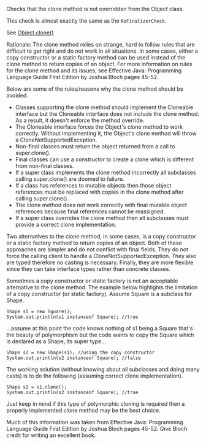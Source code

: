 Checks that the clone method is not overridden from the Object class.

This check is almost exactly the same as the `NoFinalizerCheck`.

See [ Object.clone()][Object.clone]

Rationale: The clone method relies on strange, hard to follow rules that are difficult to get right and do not work in all situations. In some cases, either a copy constructor or a static factory method can be used instead of the clone method to return copies of an object. For more information on rules for the clone method and its issues, see Effective Java: Programming Language Guide First Edition by Joshua Bloch pages 45-52.

Below are some of the rules/reasons why the clone method should be avoided.

 *  Classes supporting the clone method should implement the Cloneable interface but the Cloneable interface does not include the clone method. As a result, it doesn't enforce the method override.
 *  The Cloneable interface forces the Object's clone method to work correctly. Without implementing it, the Object's clone method will throw a CloneNotSupportedException.
 *  Non-final classes must return the object returned from a call to super.clone().
 *  Final classes can use a constructor to create a clone which is different from non-final classes.
 *  If a super class implements the clone method incorrectly all subclasses calling super.clone() are doomed to failure.
 *  If a class has references to mutable objects then those object references must be replaced with copies in the clone method after calling super.clone().
 *  The clone method does not work correctly with final mutable object references because final references cannot be reassigned.
 *  If a super class overrides the clone method then all subclasses must provide a correct clone implementation.

Two alternatives to the clone method, in some cases, is a copy constructor or a static factory method to return copies of an object. Both of these approaches are simpler and do not conflict with final fields. They do not force the calling client to handle a CloneNotSupportedException. They also are typed therefore no casting is necessary. Finally, they are more flexible since they can take interface types rather than concrete classes.

Sometimes a copy constructor or static factory is not an acceptable alternative to the clone method. The example below highlights the limitation of a copy constructor (or static factory). Assume Square is a subclass for Shape.

    Shape s1 = new Square();
    System.out.println(s1 instanceof Square); //true

...assume at this point the code knows nothing of s1 being a Square that's the beauty of polymorphism but the code wants to copy the Square which is declared as a Shape, its super type...

    Shape s2 = new Shape(s1); //using the copy constructor
    System.out.println(s2 instanceof Square); //false

The working solution (without knowing about all subclasses and doing many casts) is to do the following (assuming correct clone implementation).

    Shape s2 = s1.clone();
    System.out.println(s2 instanceof Square); //true

Just keep in mind if this type of polymorphic cloning is required then a properly implemented clone method may be the best choice.

Much of this information was taken from Effective Java: Programming Language Guide First Edition by Joshua Bloch pages 45-52. Give Bloch credit for writing an excellent book.


[Object.clone]: https://docs.oracle.com/en/java/javase/11/docs/api/java.base/java/lang/Object.html#clone%28%29